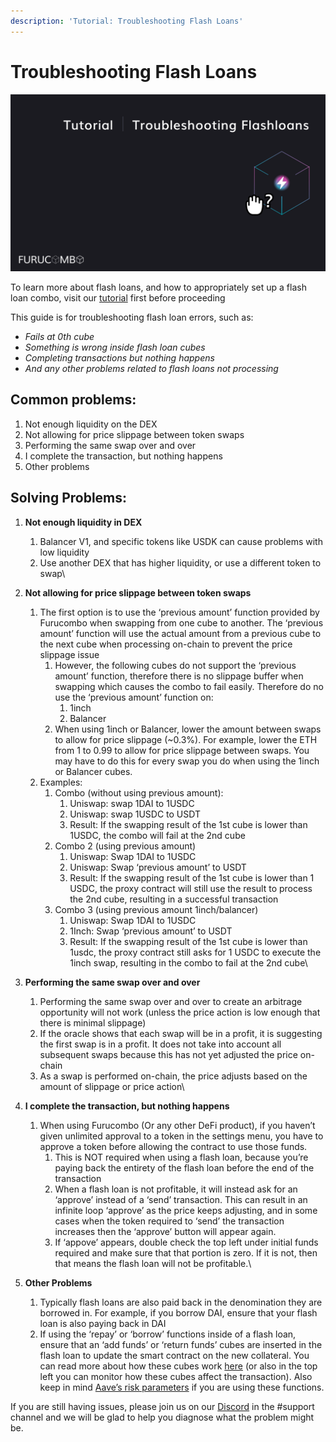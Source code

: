 ```yaml
---
description: 'Tutorial: Troubleshooting Flash Loans'
---
```


# Troubleshooting Flash Loans

![](../../.gitbook/assets/tutorial-flashloan-combo.png)

To learn more about flash loans, and how to appropriately set up a flash loan combo, visit our [tutorial](https://docs.furucombo.app/using-furucombo-1/tutorials/flashloan-combo) first before proceeding

This guide is for troubleshooting flash loan errors, such as:

* _Fails at 0th cube_
* _Something is wrong inside flash loan cubes_
* _Completing transactions but nothing happens_
* _And any other problems related to flash loans not processing_

## **Common problems:**

1. Not enough liquidity on the DEX
2. Not allowing for price slippage between token swaps
3. Performing the same swap over and over
4. I complete the transaction, but nothing happens
5. Other problems

## **Solving Problems:**

1. **Not enough liquidity in DEX**
   1. Balancer V1, and specific tokens like USDK can cause problems with low liquidity
   2. Use another DEX that has higher liquidity, or use a different token to swap\

2. **Not allowing for price slippage between token swaps**
   1. The first option is to use the ‘previous amount’ function provided by Furucombo when swapping from one cube to another. The ‘previous amount’ function will use the actual amount from a previous cube to the next cube when processing on-chain to prevent the price slippage issue
      1. However, the following cubes do not support the ‘previous amount’ function, therefore there is no slippage buffer when swapping which causes the combo to fail easily. Therefore do no use the ‘previous amount’ function on:
         1. 1inch
         2. Balancer
      2. When using 1inch or Balancer, lower the amount between swaps to allow for price slippage (\~0.3%). For example, lower the ETH from 1 to 0.99 to allow for price slippage between swaps. You may have to do this for every swap you do when using the 1inch or Balancer cubes.
   2. Examples:
      1. Combo (without using previous amount):
         1. Uniswap: swap 1DAI to 1USDC
         2. Uniswap: swap 1USDC to USDT
         3. Result: If the swapping result of the 1st cube is lower than 1USDC, the combo will fail at the 2nd cube
      2. Combo 2 (using previous amount)
         1. Uniswap: Swap 1DAI to 1USDC
         2. Uniswap: Swap ‘previous amount’ to USDT
         3. Result: If the swapping result of the 1st cube is lower than 1 USDC, the proxy contract will still use the result to process the 2nd cube, resulting in a successful transaction
      3. Combo 3 (using previous amount 1inch/balancer)
         1. Uniswap: Swap 1DAI to 1USDC
         2. 1Inch: Swap ‘previous amount’ to USDT
         3. Result: If the swapping result of the 1st cube is lower than 1usdc, the proxy contract still asks for 1 USDC to execute the 1inch swap, resulting in the combo to fail at the 2nd cube\

3. **Performing the same swap over and over**
   1. Performing the same swap over and over to create an arbitrage opportunity will not work (unless the price action is low enough that there is minimal slippage)
   2. If the oracle shows that each swap will be in a profit, it is suggesting the first swap is in a profit. It does not take into account all subsequent swaps because this has not yet adjusted the price on-chain
   3. As a swap is performed on-chain, the price adjusts based on the amount of slippage or price action\

4. **I complete the transaction, but nothing happens**
   1. When using Furucombo (Or any other DeFi product), if you haven’t given unlimited approval to a token in the settings menu, you have to approve a token before allowing the contract to use those funds.
      1. This is NOT required when using a flash loan, because you’re paying back the entirety of the flash loan before the end of the transaction
      2. When a flash loan is not profitable, it will instead ask for an ‘approve’ instead of a ‘send’ transaction. This can result in an infinite loop ‘approve’ as the price keeps adjusting, and in some cases when the token required to ‘send’ the transaction increases then the ‘approve’ button will appear again.
      3. If ‘appove’ appears, double check the top left under initial funds required and make sure that that portion is zero. If it is not, then that means the flash loan will not be profitable.\

5. **Other Problems**
   1. Typically flash loans are also paid back in the denomination they are borrowed in. For example, if you borrow DAI, ensure that your flash loan is also paying back in DAI
   2. If using the ‘repay’ or ‘borrow’ functions inside of a flash loan, ensure that an ‘add funds’ or ‘return funds’ cubes are inserted in the flash loan to update the smart contract on the new collateral. You can read more about how these cubes work [here](https://docs.furucombo.app/using-furucombo-1/combo-page#utility-cubes) (or also in the top left you can monitor how these cubes affect the transaction). Also keep in mind [Aave’s risk parameters](https://docs.aave.com/risk/asset-risk/risk-parameters) if you are using these functions.



If you are still having issues, please join us on our [Discord](https://discord.furucombo.app) in the #support channel and we will be glad to help you diagnose what the problem might be.
